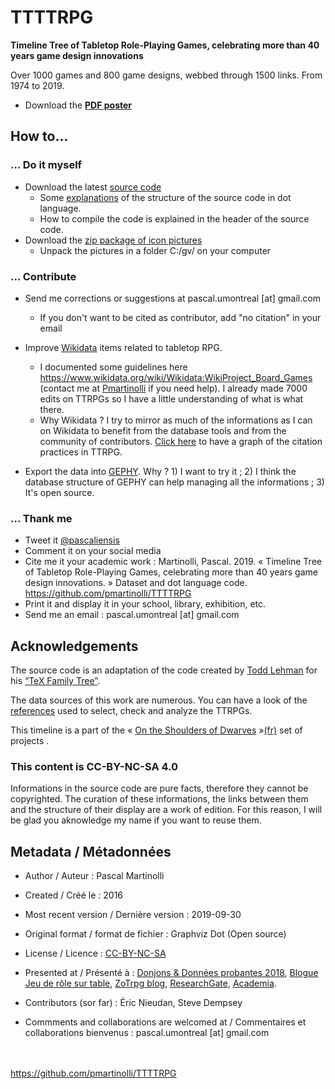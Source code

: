 # TTTTRPG
**Timeline Tree of Tabletop Role-Playing Games, celebrating more than 40 years game design innovations**

Over 1000 games and 800 game designs, webbed through 1500 links. From 1974 to 2019.

* Download the **[PDF poster](https://github.com/pmartinolli/TTTTRPG/blob/master/files/ttttrpg.pdf)**


## How to... 

### ... Do it myself 

* Download the latest [source code](https://github.com/pmartinolli/TTTTRPG/blob/master/files/ttttrpg.gv) 
   * Some [explanations](https://jdr.hypotheses.org/919) of the structure of the source code in dot language. 
   * How to compile the code is explained in the header of the source code.
* Download the [zip package of icon pictures](https://drive.google.com/open?id=1N30n0QYaGSWLJTzJwPzn3wuklmib3zI8)
   * Unpack the pictures in a folder C:/gv/ on your computer

### ... Contribute

* Send me corrections or suggestions at pascal.umontreal [at] gmail.com 
  * If you don't want to be cited as contributor, add "no citation" in your email
  
* Improve [Wikidata](https://www.wikidata.org) items related to tabletop RPG. 
  * I documented some guidelines here https://www.wikidata.org/wiki/Wikidata:WikiProject_Board_Games (contact me at [Pmartinolli](https://www.wikidata.org/wiki/User:Pmartinolli) if you need help). I already made 7000 edits on TTRPGs so I have a little understanding of what is what there.
  * Why Wikidata ? I try to mirror as much of the informations as I can on Wikidata to benefit from the database tools and from the community of contributors. [Click here](https://query.wikidata.org/#%23defaultView%3AGraph%0ASELECT%20%3Fitem%20%3FitemLabel%20%3Fcited_works%20%3Fcited_worksLabel%20%0AWHERE%0A%7B%0A%20%20%20%20%3Fitem%20%20wdt%3AP31%20wd%3AQ1643932%20.%20%20%20%23%20instance%20%3D%20ttrpg%0A%20%20%20%20%3Fitem%20%20wdt%3AP2860%20%20%20%20%3Fcited_works%20%20.%20%20%20%23%20which%20cites%20works%0A%20%20%20%20%3Fcited_works%20wdt%3AP31%20wd%3AQ1643932%20%20%20%20%20%20.%20%20%20%23%20that%20are%20TTRPG%20%20%0A%20%20%20%20SERVICE%20wikibase%3Alabel%20%7B%20bd%3AserviceParam%20wikibase%3Alanguage%20%22en%22%20%7D%0A%7D%0A) to have a graph of the citation practices in TTRPG. 
  
* Export the data into [GEPHY](https://gephi.org/). Why ? 1) I want to try it ; 2) I think the database structure of GEPHY can help managing all the informations ; 3) It's open source.

### ... Thank me

- Tweet it [@pascaliensis](https://twitter.com/Pascaliensis)
- Comment it on your social media 
- Cite me it your academic work : Martinolli, Pascal. 2019. « Timeline Tree of Tabletop Role-Playing Games, celebrating more than 40 years game design innovations. » Dataset and dot language code. https://github.com/pmartinolli/TTTTRPG
- Print it and display it in your school, library, exhibition, etc.
- Send me an email : pascal.umontreal [at] gmail.com

## Acknowledgements 

The source code is an adaptation of the code created by [Todd Lehman](https://tex.stackexchange.com/users/8499/todd-lehman) for his [“TeX Family Tree”](https://tex.stackexchange.com/questions/42594/tex-family-tree-with-timeline). 

The data sources of this work are numerous. You can have a look of the [references](https://github.com/pmartinolli/TTTTRPG/blob/master/files/ttttrpg-sources.md) used to select, check and analyze the TTRPGs.

This timeline is a part of the « [On the Shoulders of Dwarves](http://zotrpg.blogspot.com/search/label/on%20the%20shoulders%20of%20dwarves) »[(fr)](https://jdr.hypotheses.org/category/sur-les-epaules-des-nains) set of projects .

### This content is CC-BY-NC-SA 4.0 

Informations in the source code are pure facts, therefore they cannot be copyrighted. The curation of these informations, the links between them and the structure of their display are a work of edition. For this reason, I will be glad you aknowledge my name if you want to reuse them.


## Metadata / Métadonnées

* Author / Auteur : Pascal Martinolli

* Created / Créé le : 2016

* Most recent version / Dernière version : 2019-09-30

* Original format / format de fichier : Graphviz Dot (Open source)

* License / Licence : [CC-BY-NC-SA](https://creativecommons.org/licenses/by-nc-sa/4.0/)

* Presented at / Présenté à : [Donjons & Données probantes 2018](http://hdl.handle.net/1866/21088), [Blogue Jeu de rôle sur table](https://jdr.hypotheses.org/category/graphe), [ZoTrpg blog](https://zotrpg.blogspot.com/search/label/timeline), [ResearchGate](https://www.researchgate.net/publication/333489073_Timeline_genealogic_and_phylomemetic_tree_of_role-playing_game_designs_Celebrating_40_years_of_game_innovations_from_1974_to_2019_partially_released), [Academia](https://www.academia.edu/39317882/Timeline_genealogic_and_phylomemetic_tree_of_role-playing_game_designs_Celebrating_40_years_of_game_innovations_from_1974_to_today_partially_released_).

* Contributors (sor far) : Éric Nieudan, Steve Dempsey

* Commments and collaborations are welcomed at / Commentaires et collaborations bienvenus : pascal.umontreal [at] gmail.com



\
\
https://github.com/pmartinolli/TTTTRPG
